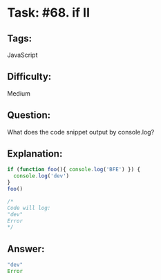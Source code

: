 # Task: #68. if II

## Tags: 

JavaScript

## Difficulty:

Medium

## Question:
What does the code snippet output by console.log?

## Explanation:

```javascript
if (function foo(){ console.log('BFE') }) {
  console.log('dev')
}
foo()

/* 
Code will log:
"dev"
Error
*/

```

## Answer:

```javascript
"dev"
Error
```
